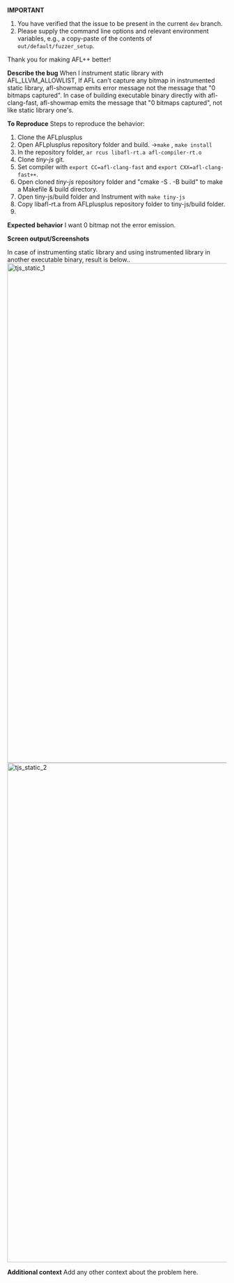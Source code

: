 **IMPORTANT**
1. You have verified that the issue to be present in the current `dev` branch.
2. Please supply the command line options and relevant environment variables,
   e.g., a copy-paste of the contents of `out/default/fuzzer_setup`.

Thank you for making AFL++ better!

**Describe the bug**
When I instrument static library with AFL_LLVM_ALLOWLIST, 
If AFL can't capture any bitmap in instrumented static library, afl-showmap emits error message not the message that "0 bitmaps captured". 
In case of building executable binary directly with afl-clang-fast, afl-showmap emits the message that "0 bitmaps captured", not like static library one's.

**To Reproduce**
Steps to reproduce the behavior:
1. Clone the AFLplusplus
2. Open AFLplusplus repository folder and build. ->`make` , `make install`
3. In the repository folder, `ar rcus libafl-rt.a afl-compiler-rt.o`
4. Clone *tiny-js* git.
5. Set compiler with `export CC=afl-clang-fast` and `export CXX=afl-clang-fast++`.
6. Open cloned *tiny-js* repository folder and "cmake -S . -B build" to make a Makefile & build directory.
7. Open tiny-js/build folder and Instrument with `make tiny-js`
8. Copy libafl-rt.a from AFLplusplus repository folder to tiny-js/build folder.
9. 

**Expected behavior**
I want 0 bitmap not the error emission.

**Screen output/Screenshots**

In case of instrumenting static library and using instrumented library in another executable binary,
result is below..
<img width="1143" alt="tjs_static_1" src="https://github.com/AFLplusplus/AFLplusplus/assets/24998577/b3f173ec-3350-4d2b-83ca-5b417ea9cf83">
<img width="1143" alt="tjs_static_2" src="https://github.com/AFLplusplus/AFLplusplus/assets/24998577/4bd13d36-1dab-4790-abad-78e1926fb922">


**Additional context**
Add any other context about the problem here.
